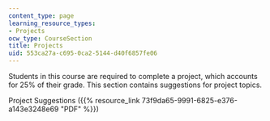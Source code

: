 ```yaml
---
content_type: page
learning_resource_types:
- Projects
ocw_type: CourseSection
title: Projects
uid: 553ca27a-c695-0ca2-5144-d40f6857fe06
---
```


Students in this course are required to complete a project, which accounts for 25% of their grade. This section contains suggestions for project topics.

Project Suggestions ({{% resource_link 73f9da65-9991-6825-e376-a143e3248e69 "PDF" %}})